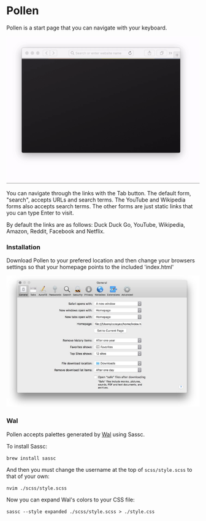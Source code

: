 # Pollen

Pollen is a start page that you can navigate with your keyboard.

![Screenshot](screenshot.gif)

You can navigate through the links with the Tab button.  The default form, "search", accepts URLs and search terms.  The YouTube and Wikipedia forms also accepts search terms.  The other forms are just static links that you can type Enter to visit.

By default the links are as follows:  Duck Duck Go, YouTube, Wikipedia, Amazon, Reddit, Facebook and Netflix. 

### Installation

Download Pollen to your prefered location and then change your browsers settings so that your homepage points to the included 'index.html'

![Safari Instructions](safari.jpg)

### Wal

Pollen accepts palettes generated by [Wal](https://github.com/dylanaraps/pywal) using Sassc.

To install Sassc:

```
brew install sassc
```
  
And then you must change the username at the top of `scss/style.scss` to that of your own:

```
nvim ./scss/style.scss
```
  
Now you can expand Wal's colors to your CSS file:

```
sassc --style expanded ./scss/style.scss > ./style.css 
```

